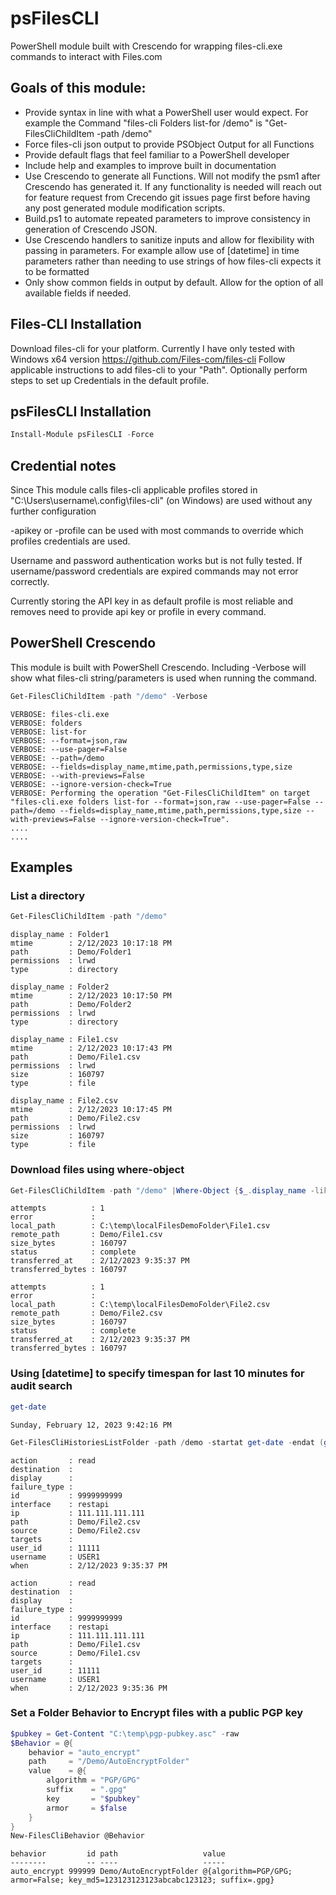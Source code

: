 # psFilesCLI
PowerShell module built with Crescendo for wrapping files-cli.exe commands to interact with Files.com

## Goals of this module:
- Provide syntax in line with what a PowerShell user would expect. For example the Command "files-cli Folders list-for /demo" is "Get-FilesCliChildItem -path /demo"
- Force files-cli json output to provide PSObject Output for all Functions
- Provide default flags that feel familiar to a PowerShell developer
- Include help and examples to improve built in documentation
- Use Crescendo to generate all Functions. Will not modify the psm1 after Crescendo has generated it. If any functionality is needed will reach out for feature request from Crecendo git issues page first before having any post generated module modification scripts.
- Build.ps1 to automate repeated parameters to improve consistency in generation of Crescendo JSON.
- Use Crescendo handlers to sanitize inputs and allow for flexibility with passing in parameters. For example allow use of [datetime] in time parameters rather than needing to use strings of how files-cli expects it to be formatted
- Only show common fields in output by default. Allow for the option of all available fields if needed.

## Files-CLI Installation
Download files-cli for your platform. Currently I have only tested with Windows x64 version https://github.com/Files-com/files-cli
Follow applicable instructions to add files-cli to your "Path". Optionally perform steps to set up Credentials in the default profile.

## psFilesCLI Installation
```PowerShell
Install-Module psFilesCLI -Force
```

## Credential notes
Since This module calls files-cli applicable profiles stored in "C:\\Users\\username\\.config\\files-cli" (on Windows) are used without any further configuration

-apikey or -profile can be used with most commands to override which profiles credentials are used.

Username and password authentication works but is not fully tested. If username/password credentials are expired commands may not error correctly. 

Currently storing the API key in as default profile is most reliable and removes need to provide api key or profile in every command.

## PowerShell Crescendo
This module is built with PowerShell Crescendo. Including -Verbose will show what files-cli string/parameters is used when running the command. 

```Powershell
Get-FilesCliChildItem -path "/demo" -Verbose
```
```
VERBOSE: files-cli.exe
VERBOSE: folders
VERBOSE: list-for
VERBOSE: --format=json,raw
VERBOSE: --use-pager=False
VERBOSE: --path=/demo
VERBOSE: --fields=display_name,mtime,path,permissions,type,size
VERBOSE: --with-previews=False
VERBOSE: --ignore-version-check=True
VERBOSE: Performing the operation "Get-FilesCliChildItem" on target "files-cli.exe folders list-for --format=json,raw --use-pager=False --path=/demo --fields=display_name,mtime,path,permissions,type,size --with-previews=False --ignore-version-check=True".
....
....
```

## Examples
### List a directory
```Powershell
Get-FilesCliChildItem -path "/demo"
```
```
display_name : Folder1
mtime        : 2/12/2023 10:17:18 PM
path         : Demo/Folder1
permissions  : lrwd
type         : directory

display_name : Folder2
mtime        : 2/12/2023 10:17:50 PM
path         : Demo/Folder2
permissions  : lrwd
type         : directory

display_name : File1.csv
mtime        : 2/12/2023 10:17:43 PM
path         : Demo/File1.csv
permissions  : lrwd
size         : 160797
type         : file

display_name : File2.csv
mtime        : 2/12/2023 10:17:45 PM
path         : Demo/File2.csv
permissions  : lrwd
size         : 160797
type         : file
```
### Download files using where-object
```Powershell
Get-FilesCliChildItem -path "/demo" |Where-Object {$_.display_name -like "*.csv"} | New-FilesCliDownload -localpath "C:\temp\localFilesDemoFolder"
```
```
attempts          : 1
error             : 
local_path        : C:\temp\localFilesDemoFolder\File1.csv
remote_path       : Demo/File1.csv
size_bytes        : 160797
status            : complete
transferred_at    : 2/12/2023 9:35:37 PM
transferred_bytes : 160797

attempts          : 1
error             : 
local_path        : C:\temp\localFilesDemoFolder\File2.csv
remote_path       : Demo/File2.csv
size_bytes        : 160797
status            : complete
transferred_at    : 2/12/2023 9:35:37 PM
transferred_bytes : 160797
```
### Using [datetime] to specify timespan for last 10 minutes for audit search
```Powershell
get-date
```
```
Sunday, February 12, 2023 9:42:16 PM
```
```Powershell
Get-FilesCliHistoriesListFolder -path /demo -startat get-date -endat (get-date).addminutes(-10)
```
```
action       : read
destination  : 
display      : 
failure_type : 
id           : 9999999999
interface    : restapi
ip           : 111.111.111.111
path         : Demo/File2.csv
source       : Demo/File2.csv
targets      : 
user_id      : 11111
username     : USER1
when         : 2/12/2023 9:35:37 PM

action       : read
destination  : 
display      : 
failure_type : 
id           : 9999999999
interface    : restapi
ip           : 111.111.111.111
path         : Demo/File1.csv
source       : Demo/File1.csv
targets      : 
user_id      : 11111
username     : USER1
when         : 2/12/2023 9:35:36 PM
```

### Set a Folder Behavior to Encrypt files with a public PGP key
```Powershell
$pubkey = Get-Content "C:\temp\pgp-pubkey.asc" -raw
$Behavior = @{
    behavior = "auto_encrypt"
    path     = "/Demo/AutoEncryptFolder"
    value    = @{
        algorithm = "PGP/GPG"
        suffix    = ".gpg"
        key       = "$pubkey"
        armor     = $false
    }
}
New-FilesCliBehavior @Behavior
```
```
behavior         id path                   value
--------         -- ----                   -----
auto_encrypt 999999 Demo/AutoEncryptFolder @{algorithm=PGP/GPG; armor=False; key_md5=123123123123abcabc123123; suffix=.gpg}
```